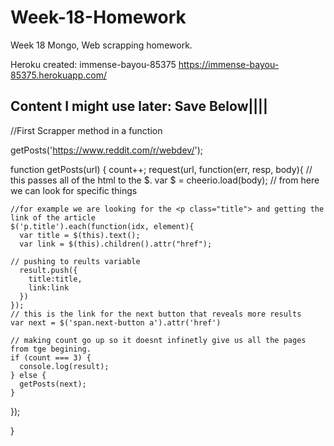 # Week-18-Homework
Week 18 Mongo, Web scrapping homework.




Heroku created:
immense-bayou-85375
https://immense-bayou-85375.herokuapp.com/





































Content I might use later:
Save Below||||
------------------------------------

//First Scrapper method in a function

getPosts('https://www.reddit.com/r/webdev/');

function getPosts(url) {
  count++;
  request(url, function(err, resp, body){
    // this passes all of the html to the $.
    var $ = cheerio.load(body);
    // from here we can look for specific things

    //for example we are looking for the <p class="title"> and getting the link of the article
    $('p.title').each(function(idx, element){
      var title = $(this).text();
      var link = $(this).children().attr("href");

    // pushing to reults variable
      result.push({
        title:title,
        link:link
      })
    });
    // this is the link for the next button that reveals more results
    var next = $('span.next-button a').attr('href')
    
    // making count go up so it doesnt infinetly give us all the pages from tge begining.
    if (count === 3) {
      console.log(result);
    } else {
      getPosts(next);
    }
  });

}

